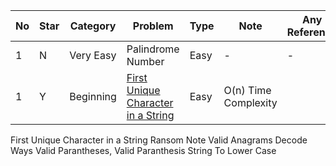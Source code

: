 No|Star|Category|Problem| Type| Note| Any Reference| Related
| -------------| ------------- | ------------- |------------- |------------- |------------- |------------- |------------- |
1|N|Very Easy|Palindrome Number|Easy|-|-|
1|Y|Beginning|[First Unique Character in a String](https://leetcode.com/problems/first-unique-character-in-a-string/)|Easy|O(n) Time Complexity||



First Unique Character in a String
Ransom Note
Valid Anagrams
Decode Ways
Valid Parantheses, Valid Paranthesis String
To Lower Case
